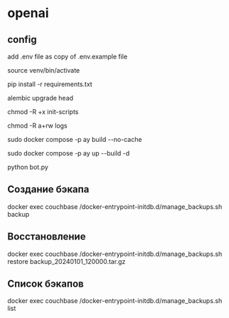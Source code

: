 # openai

## config
add .env file as copy of .env.example file

source venv/bin/activate

pip install -r requirements.txt

alembic upgrade head

chmod -R +x init-scripts

chmod -R a+rw logs

sudo docker compose -p ay build --no-cache

sudo docker compose -p ay up --build -d

python bot.py

## Создание бэкапа
docker exec couchbase /docker-entrypoint-initdb.d/manage_backups.sh backup

## Восстановление
docker exec couchbase /docker-entrypoint-initdb.d/manage_backups.sh restore backup_20240101_120000.tar.gz

## Список бэкапов
docker exec couchbase /docker-entrypoint-initdb.d/manage_backups.sh list